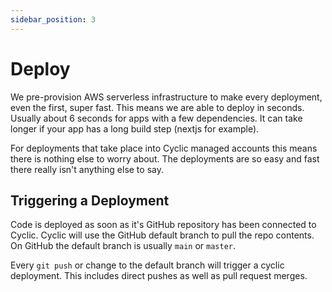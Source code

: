 ```yaml
---
sidebar_position: 3
---
```


# Deploy

We pre-provision AWS serverless infrastructure to make every deployment, even the first, super fast. This means we are able to deploy in seconds. Usually about 6 seconds for apps with a few dependencies. It can take longer if your app has a long build step (nextjs for example).

For deployments that take place into Cyclic managed accounts this means there is nothing else to worry about. The deployments are so easy and fast there really isn't anything else to say.

## Triggering a Deployment
Code is deployed as soon as it's GitHub repository has been connected to Cyclic. Cyclic will use the GitHub default branch to pull the repo contents. On GitHub the default branch is usually  `main` or `master`. 

Every `git push` or change to the default branch will trigger a cyclic deployment. This includes direct pushes as well as pull request merges. 
